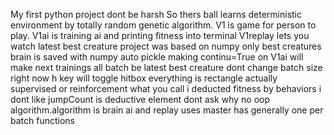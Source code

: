 My first python project dont be harsh
So thers ball learns deterministic environment by totally random genetic algorithm.
V1 is game for person to play.
V1ai is training ai and printing fitness into terminal
V1replay lets you watch latest best creature
project was based on numpy only best creatures brain is saved with numpy auto pickle
making continu=True on V1ai will make next trainings all batch be latest best creature
dont change batch size right now
h key will toggle hitbox everything is rectangle actually
supervised or reinforcement what you call i deducted fitness by behaviors i dont like
jumpCount is deductive element dont ask why
no oop
algorithm.algorithm is brain ai and replay uses master has generally one per batch functions
